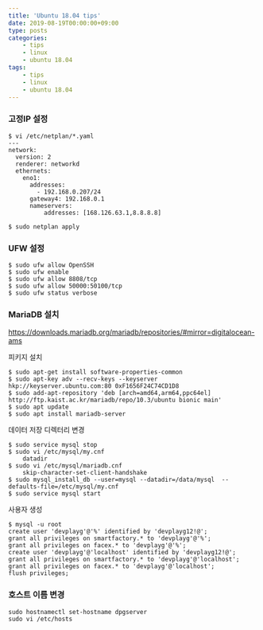 ```yaml
---
title: 'Ubuntu 18.04 tips'
date: 2019-08-19T00:00:00+09:00
type: posts
categories:
    - tips
    - linux
    - ubuntu 18.04
tags:
    - tips
    - linux
    - ubuntu 18.04
---
```


### 고정IP 설정

    $ vi /etc/netplan/*.yaml
    ---
    network:
      version: 2
      renderer: networkd
      ethernets:
        eno1:
          addresses:
            - 192.168.0.207/24
          gateway4: 192.168.0.1
          nameservers:
              addresses: [168.126.63.1,8.8.8.8]

    $ sudo netplan apply
    
### UFW 설정

    $ sudo ufw allow OpenSSH
    $ sudo ufw enable
    $ sudo ufw allow 8808/tcp
    $ sudo ufw allow 50000:50100/tcp
    $ sudo ufw status verbose

### MariaDB 설치

https://downloads.mariadb.org/mariadb/repositories/#mirror=digitalocean-ams

피키지 설치

    $ sudo apt-get install software-properties-common
    $ sudo apt-key adv --recv-keys --keyserver hkp://keyserver.ubuntu.com:80 0xF1656F24C74CD1D8
    $ sudo add-apt-repository 'deb [arch=amd64,arm64,ppc64el] http://ftp.kaist.ac.kr/mariadb/repo/10.3/ubuntu bionic main'
    $ sudo apt update
    $ sudo apt install mariadb-server

데이터 저장 디렉터리 변경

    $ sudo service mysql stop
    $ sudo vi /etc/mysql/my.cnf
        datadir 
    $ sudo vi /etc/mysql/mariadb.cnf
        skip-character-set-client-handshake
    $ sudo mysql_install_db --user=mysql --datadir=/data/mysql  --defaults-file=/etc/mysql/my.cnf
    $ sudo service mysql start


사용자 생성

    $ mysql -u root
    create user 'devplayg'@'%' identified by 'devplayg12!@';
    grant all privileges on smartfactory.* to 'devplayg'@'%';
    grant all privileges on facex.* to 'devplayg'@'%';
    create user 'devplayg'@'localhost' identified by 'devplayg12!@';
    grant all privileges on smartfactory.* to 'devplayg'@'localhost';
    grant all privileges on facex.* to 'devplayg'@'localhost';
    flush privileges;
    
### 호스트 이름 변경

    sudo hostnamectl set-hostname dpgserver
    sudo vi /etc/hosts    
